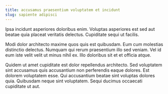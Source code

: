 ```yaml
---
title: accusamus praesentium voluptatem et incidunt
slug: sapiente adipisci
---
```


Ipsa incidunt asperiores doloribus enim. Voluptas asperiores est sed aut beatae quia placeat veritatis delectus. Cupiditate sequi ut facilis.

Modi dolor architecto maxime quos quis est quibusdam. Eum cum molestias distinctio delectus. Numquam qui rerum praesentium illo sed veniam. Vel id eum iste velit velit ut minus nihil ex. Illo doloribus sit et et officia atque.

Quidem ut amet cupiditate est dolor repellendus architecto. Sed voluptatem sint accusamus quis accusantium non perferendis eaque dolores. Est dolorem voluptatem esse. Qui accusantium beatae sint voluptas dolores quia. Quibusdam neque sint voluptatem. Sequi ducimus occaecati cupiditate ut aut.
